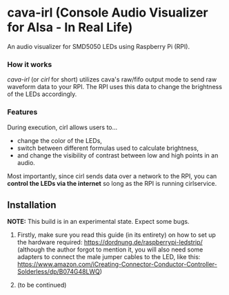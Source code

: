 # cava-irl (Console Audio Visualizer for Alsa - In Real Life)
An audio visualizer for SMD5050 LEDs using Raspberry Pi (RPI).

### How it works
*cava-irl* (or *cirl* for short) utilizes cava's raw/fifo output mode to send raw waveform data to your RPI. The RPI uses this data to change the brightness of the LEDs accordingly. 

### Features
During execution, cirl allows users to...
* change the color of the LEDs,
* switch between different formulas used to calculate brightness,
* and change the visibility of contrast between low and high points in an audio.

Most importantly, since cirl sends data over a network to the RPI, you can __control the LEDs via the internet__ so long as the RPI is running cirlservice.

## Installation
__NOTE:__ This build is in an experimental state. Expect some bugs.

1. Firstly, make sure you read this guide (in its entirety) on how to set up the hardware required: https://dordnung.de/raspberrypi-ledstrip/ (although the author forgot to mention it, you will also need some adapters to connect the male jumper cables to the LED, like this: https://www.amazon.com/iCreating-Connector-Conductor-Controller-Solderless/dp/B074G48LWQ)

1. (to be continued)
